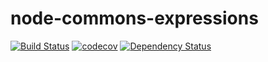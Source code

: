
# node-commons-expressions

[![Build Status](https://travis-ci.org/thinkbaer/node-commons-expressions.svg?branch=master)](https://travis-ci.org/thinkbaer/node-commons-expressions)
[![codecov](https://codecov.io/gh/thinkbaer/node-commons-expressions/branch/master/graph/badge.svg)](https://codecov.io/gh/thinkbaer/node-commons-expressions)
[![Dependency Status](https://david-dm.org/thinkbaer/node-commons-expressions.svg)](https://david-dm.org/thinkbaer/node-commons-expressions)
